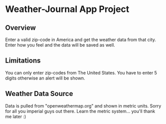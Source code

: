 # Weather-Journal App Project

## Overview
Enter a valid zip-code in America and get the weather data from that city. Enter how you feel and the data will be saved as well.

## Limitations
You can only enter zip-codes from The United States. You have to enter 5 digits otherwise an alert will be shown.

## Weather Data Source
Data is pulled from "openweathermap.org" and shown in metric units. Sorry for all you imperial guys out there. Learn the metric system... you'll thank me later :)
